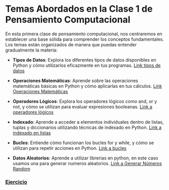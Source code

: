 # Temas Abordados en la Clase 1 de Pensamiento Computacional

En esta primera clase de pensamiento computacional, nos centraremos en establecer una base sólida para comprender los conceptos fundamentales. Los temas están organizados de manera que puedas entender gradualmente la materia:

- <b>Tipos de Datos</b>: Explora los diferentes tipos de datos disponibles en Python y cómo utilizarlos eficazmente en tus programas.
  [Link tipos de datos](./tiposDatos.ipynb)

- <b>Operaciones Matemáticas</b>: Aprende sobre las operaciones matemáticas básicas en Python y cómo aplicarlas en tus cálculos.
  [Link Operaciones Matemáticas](./operacionesMatematicas.ipynb)

- <b>Operadores Lógicos</b>: Explora los operadores lógicos como and, or y not, y cómo se utilizan para evaluar expresiones booleanas.
  [Link a operadores lógicos](./operadoresLogicos.ipynb)

- <b>Indexado</b>: Aprende a acceder a elementos individuales dentro de listas, tuplas y diccionarios utilizando técnicas de indexado en Python.
  [Link a indexado en listas](./indexado.ipynb)

- <b>Bucles</b>: Entiende cómo funcionan los bucles for y while, y cómo se utilizan para repetir acciones en Python.
  [Link a bucles](./bucles.ipynb)

- <b>Datos Aleatorios</b>: Aprende a utilizar librerias en python, en este caso usamos una para generar numeros aleatorios.
  [Link a Generar Números Random](./random.ipynb)

### [Ejercicio](../../ejercicios/ejercicio01.py)
